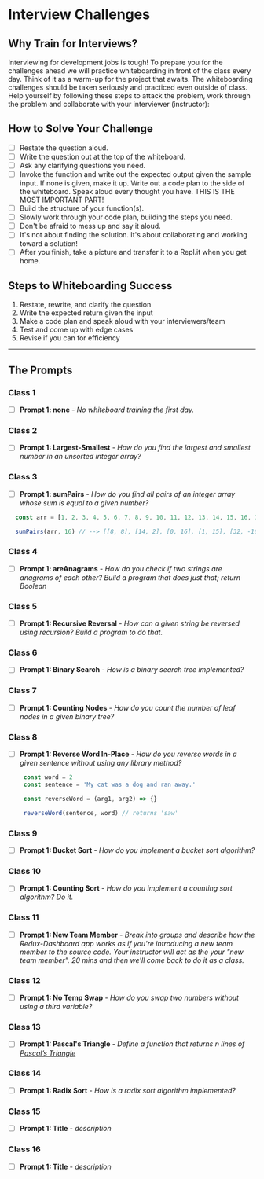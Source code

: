 # Interview Challenges

## Why Train for Interviews?

Interviewing for development jobs is tough! To prepare you for the challenges ahead we will practice whiteboarding in front of the class every day. Think of it as a warm-up for the project that awaits. The whiteboarding challenges should be taken seriously and practiced even outside of class. Help yourself by following these steps to attack the problem, work through the problem and collaborate with your interviewer (instructor):

## How to Solve Your Challenge

- [ ] Restate the question aloud.
- [ ] Write the question out at the top of the whiteboard.
- [ ] Ask any clarifying questions you need.
- [ ] Invoke the function and write out the expected output given the sample input. If none is given, make it up.
Write out a code plan to the side of the whiteboard.
Speak aloud every thought you have. THIS IS THE MOST IMPORTANT PART!
- [ ] Build the structure of your function(s).
- [ ] Slowly work through your code plan, building the steps you need.
- [ ] Don't be afraid to mess up and say it aloud.
- [ ] It's not about finding the solution. It's about collaborating and working toward a solution!
- [ ] After you finish, take a picture and transfer it to a Repl.it when you get home.

## Steps to Whiteboarding Success

1. Restate, rewrite, and clarify the question
1. Write the expected return given the input
1. Make a code plan and speak aloud with your interviewers/team
1. Test and come up with edge cases
1. Revise if you can for efficiency

*****

## The Prompts

### Class 1

- [ ] **Prompt 1: none** - *No whiteboard training the first day.*

### Class 2

- [ ] **Prompt 1: Largest-Smallest** - *How do you find the largest and smallest number in an unsorted integer array?*

### Class 3

- [ ] **Prompt 1: sumPairs** - *How do you find all pairs of an integer array whose sum is equal to a given number?*

```javascript
  const arr = [1, 2, 3, 4, 5, 6, 7, 8, 9, 10, 11, 12, 13, 14, 15, 16, 32, 0, -16, 8]

  sumPairs(arr, 16) // --> [[8, 8], [14, 2], [0, 16], [1, 15], [32, -16]]
```

### Class 4

- [ ] **Prompt 1: areAnagrams** - *How do you check if two strings are anagrams of each other? Build a program that does just that; return Boolean*

### Class 5

- [ ] **Prompt 1: Recursive Reversal** - *How can a given string be reversed using recursion? Build a program to do that.*
<!-- - [ ] **Prompt 2: Title** - *description* -->

### Class 6

- [ ] **Prompt 1: Binary Search** - *How is a binary search tree implemented?*
<!-- - [ ] **Prompt 2: Title** - *description* -->

### Class 7

- [ ] **Prompt 1: Counting Nodes** - *How do you count the number of leaf nodes in a given binary tree?*
<!-- - [ ] **Prompt 2: Title** - *description* -->

### Class 8

- [ ] **Prompt 1: Reverse Word In-Place** - *How do you reverse words in a given sentence without using any library method?*
  
   ```javascript
    const word = 2
    const sentence = 'My cat was a dog and ran away.'

    const reverseWord = (arg1, arg2) => {}  

    reverseWord(sentence, word) // returns 'saw'
    ```

### Class 9

- [ ] **Prompt 1: Bucket Sort** - *How do you implement a bucket sort algorithm?*
<!-- - [ ] **Prompt 2: Title** - *description* -->

### Class 10

- [ ] **Prompt 1: Counting Sort** - *How do you implement a counting sort algorithm? Do it.*
<!-- - [ ] **Prompt 2: Title** - *description* -->

### Class 11

- [ ] **Prompt 1: New Team Member** - *Break into groups and describe how the Redux-Dashboard app works as if you're introducing a new team member to the source code. Your instructor will act as the your "new team member". 20 mins and then we'll come back to do it as a class.*
<!-- - [ ] **Prompt 2: Title** - *description* -->

### Class 12

- [ ] **Prompt 1: No Temp Swap** - *How do you swap two numbers without using a third variable?*
<!-- - [ ] **Prompt 2: Title** - *description* -->

### Class 13

- [ ] **Prompt 1: Pascal's Triangle** - *Define a function that returns n lines of [Pascal’s Triangle](https://en.wikipedia.org/wiki/Pascal%27s_triangle)*
<!-- - [ ] **Prompt 2: Title** - *description* -->

### Class 14

- [ ] **Prompt 1: Radix Sort** - *How is a radix sort algorithm implemented?*
<!-- - [ ] **Prompt 2: Title** - *description* -->

### Class 15

- [ ] **Prompt 1: Title** - *description*
<!-- - [ ] **Prompt 2: Title** - *description* -->

### Class 16

- [ ] **Prompt 1: Title** - *description*
<!-- - [ ] **Prompt 2: Title** - *description* -->


<!-- 

In class we'll work on solving problems while communicating to a group. To get better at this (and you will), you'll have to practice on your own every day. YES, the first few times you work on this you're going to get stuck, frustrated, and want to give up. That's okay. Just take a breathe and take some time away from it. Ten minutes later, come back to it. Then look at the answer. Understand how it was solved and try to repeat it for yourself. In this way you can learn from REALLY smart people. Slowly, but surely, you will pick up the patterns.

We want you to succeed! To make sure our students are doing the right practice, every day, for themselves we're going to give you a problem to work on here. But if you're wanting more to work on try these sites:

- [ ] [HackerRank](https://www.hackerrank.com/)
- [ ] [Geeks4Geeks](https://www.geeksforgeeks.org/)
- [ ] [LeetCode](https://leetcode.com/)
- [ ] [Pramp](https://www.pramp.com/)

In fact, you'll want to get on **HackerRank** and **LeetCode** sooner rather than later because they actually track your progress and your profile is searchable by hiring managers and recruiters!

Remember to follow the rules to whiteboarding success:

Restate, rewrite, and clarify the question
Write the expected return given an input
Make a code plan and speak aloud with your interviewers/team/self
Test and come up with edge case scenarios
Revise if you can for efficiency


1. How do you count the number of vowels and consonants in a given string?

```javascript
  const myWord = "puppy"

  const count = (word) => {
    // what goes here?
    return // consonants = 3, vowels = 2
  }

  count(myWord)
  ```
  
   -->

<!-- 2. Prompt: How is a [bubble sort algorithm](https://www.geeksforgeeks.org/bubble-sort/) implemented?

```javascript
    const arrayOfNumbers = [2, 8, 9, 3, 10]

    const myBubbleSort = (arg1) => {}  

    myBubbleSort(input) // returns [2, 3, 8, 9, 10]
```

Don't be afraid to Google around and figure out how this is done.
 -->

 <!-- 
 3. Prompt: [How do you send a JSON object to a server using JavaScript?](https://www.geeksforgeeks.org/how-to-send-a-json-object-to-a-server-using-javascript/)

Don't be afraid to Google around and figure out how this is done.
 -->

 <!-- 4. How is a merge sort algorithm implemented? Create one. -->

 <!-- 5. How is an iterative quicksort algorithm implemented? Can you build one? -->

 <!-- 6. [Count of Triples (A,B,C) where A*C > B*B](https://www.geeksforgeeks.org/count-of-triples-a-b-c-where-ac-is-greater-than-bb/) -->


 <!-- 7. Prompt: Collatz Conjecture - Start with a number n > 1. Find the number of steps it takes to reach one using the following process: If n is even, divide it by 2. If n is odd, multiply it by 3 and add 1. -->